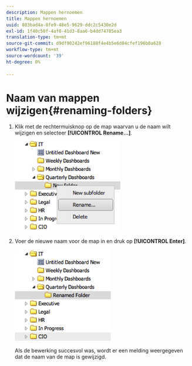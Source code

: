 ```yaml
---
description: Mappen hernoemen
title: Mappen hernoemen
uuid: 803bad4a-8fe9-48e5-9629-ddc2c5430e2d
exl-id: 1f40c50f-4af0-41d3-8aa6-b4dd74785ea3
translation-type: tm+mt
source-git-commit: d9df90242ef96188f4e4b5e6d04cfef196b0a628
workflow-type: tm+mt
source-wordcount: '39'
ht-degree: 0%

---
```


# Naam van mappen wijzigen{#renaming-folders}

1. Klik met de rechtermuisknop op de map waarvan u de naam wilt wijzigen en selecteer **[!UICONTROL Rename…]**.

   ![](assets/rename.png)

1. Voer de nieuwe naam voor de map in en druk op **[!UICONTROL Enter]**.

   ![](assets/renamed_folder.png)

   Als de bewerking succesvol was, wordt er een melding weergegeven dat de naam van de map is gewijzigd.

